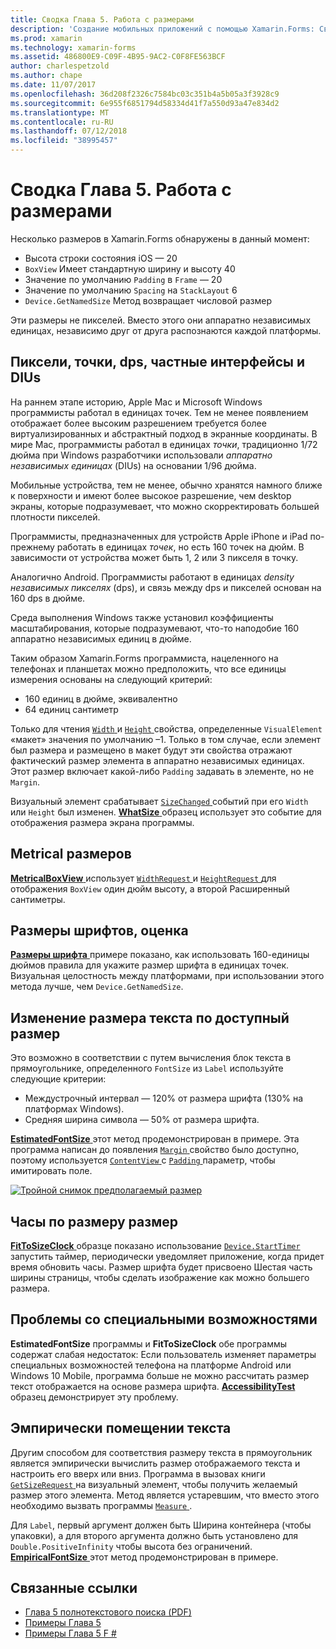 ```yaml
---
title: Сводка Глава 5. Работа с размерами
description: 'Создание мобильных приложений с помощью Xamarin.Forms: Сводка Глава 5. Работа с размерами'
ms.prod: xamarin
ms.technology: xamarin-forms
ms.assetid: 486800E9-C09F-4B95-9AC2-C0F8FE563BCF
author: charlespetzold
ms.author: chape
ms.date: 11/07/2017
ms.openlocfilehash: 36d208f2326c7584bc03c351b4a5b05a3f3928c9
ms.sourcegitcommit: 6e955f6851794d58334d41f7a550d93a47e834d2
ms.translationtype: MT
ms.contentlocale: ru-RU
ms.lasthandoff: 07/12/2018
ms.locfileid: "38995457"
---
```

# <a name="summary-of-chapter-5-dealing-with-sizes"></a>Сводка Глава 5. Работа с размерами

Несколько размеров в Xamarin.Forms обнаружены в данный момент:

- Высота строки состояния iOS — 20
- `BoxView` Имеет стандартную ширину и высоту 40
- Значение по умолчанию `Padding` в `Frame` — 20
- Значение по умолчанию `Spacing` на `StackLayout` 6
- `Device.GetNamedSize` Метод возвращает числовой размер

Эти размеры не пикселей. Вместо этого они аппаратно независимых единицах, независимо друг от друга распознаются каждой платформы.

## <a name="pixels-points-dps-dips-and-dius"></a>Пиксели, точки, dps, частные интерфейсы и DIUs

На раннем этапе историю, Apple Mac и Microsoft Windows программисты работал в единицах точек. Тем не менее появлением отображает более высоким разрешением требуется более виртуализированных и абстрактный подход в экранные координаты. В мире Mac, программисты работал в единицах *точки*, традиционно 1/72 дюйма при Windows разработчики использовали *аппаратно независимых единицах* (DIUs) на основании 1/96 дюйма.

Мобильные устройства, тем не менее, обычно хранятся намного ближе к поверхности и имеют более высокое разрешение, чем desktop экраны, которые подразумевает, что можно скорректировать большей плотности пикселей.

Программисты, предназначенных для устройств Apple iPhone и iPad по-прежнему работать в единицах *точек*, но есть 160 точек на дюйм. В зависимости от устройства может быть 1, 2 или 3 пикселя в точку.

Аналогично Android. Программисты работают в единицах *density независимых пикселях* (dps), и связь между dps и пикселей основан на 160 dps в дюйме.

Среда выполнения Windows также установил коэффициенты масштабирования, которые подразумевают, что-то наподобие 160 аппаратно независимых единиц в дюйме.

Таким образом Xamarin.Forms программиста, нацеленного на телефонах и планшетах можно предположить, что все единицы измерения основаны на следующий критерий:

- 160 единиц в дюйме, эквивалентно
- 64 единиц сантиметр

Только для чтения [ `Width` ](xref:Xamarin.Forms.VisualElement.Width) и [ `Height` ](xref:Xamarin.Forms.VisualElement.Height) свойства, определенные `VisualElement` «макет» значения по умолчанию &ndash;1. Только в том случае, если элемент был размера и размещено в макет будут эти свойства отражают фактический размер элемента в аппаратно независимых единицах. Этот размер включает какой-либо `Padding` задавать в элементе, но не `Margin`.

Визуальный элемент срабатывает [ `SizeChanged` ](xref:Xamarin.Forms.VisualElement.SizeChanged) событий при его `Width` или `Height` был изменен. [ **WhatSize** ](https://github.com/xamarin/xamarin-forms-book-samples/tree/master/Chapter05/WhatSize) образец использует это событие для отображения размера экрана программы.

## <a name="metrical-sizes"></a>Metrical размеров

[ **MetricalBoxView** ](https://github.com/xamarin/xamarin-forms-book-samples/tree/master/Chapter05/MetricalBoxView) использует [ `WidthRequest` ](xref:Xamarin.Forms.VisualElement.WidthRequest) и [ `HeightRequest` ](xref:Xamarin.Forms.VisualElement.HeightRequest) для отображения `BoxView` один дюйм высоту, а второй Расширенный сантиметры.

## <a name="estimated-font-sizes"></a>Размеры шрифтов, оценка

[ **Размеры шрифта** ](https://github.com/xamarin/xamarin-forms-book-samples/tree/master/Chapter05/FontSizes) примере показано, как использовать 160-единицы дюймов правила для укажите размер шрифта в единицах точек. Визуальная целостность между платформами, при использовании этого метода лучше, чем `Device.GetNamedSize`.

## <a name="fitting-text-to-available-size"></a>Изменение размера текста по доступный размер

Это возможно в соответствии с путем вычисления блок текста в прямоугольнике, определенного `FontSize` из `Label` используйте следующие критерии:

- Междустрочный интервал — 120% от размера шрифта (130% на платформах Windows).
- Средняя ширина символа — 50% от размера шрифта.

[ **EstimatedFontSize** ](https://github.com/xamarin/xamarin-forms-book-samples/tree/master/Chapter05/EstimatedFontSize) этот метод продемонстрирован в примере. Эта программа написан до появления [ `Margin` ](xref:Xamarin.Forms.View.Margin) свойство было доступно, поэтому используется [ `ContentView` ](xref:Xamarin.Forms.ContentView) с [ `Padding` ](xref:Xamarin.Forms.Layout.Padding) параметр, чтобы имитировать поле.

[![Тройной снимок предполагаемый размер](images/ch05fg07-small.png "текста по размеру доступный размер")](images/ch05fg07-large.png#lightbox "доступный размер по размеру текста")

## <a name="a-fit-to-size-clock"></a>Часы по размеру размер

[ **FitToSizeClock** ](https://github.com/xamarin/xamarin-forms-book-samples/tree/master/Chapter05/FitToSizeClock) образце показано использование [ `Device.StartTimer` ](xref:Xamarin.Forms.Device.StartTimer(System.TimeSpan,System.Func{System.Boolean})) запустить таймер, периодически уведомляет приложение, когда придет время обновить часы. Размер шрифта будет присвоено Шестая часть ширины страницы, чтобы сделать изображение как можно большего размера.

## <a name="accessibility-issues"></a>Проблемы со специальными возможностями

**EstimatedFontSize** программы и **FitToSizeClock** обе программы содержат слабая недостаток: Если пользователь изменяет параметры специальных возможностей телефона на платформе Android или Windows 10 Mobile, программа больше не можно рассчитать размер текст отображается на основе размера шрифта. [ **AccessibilityTest** ](https://github.com/xamarin/xamarin-forms-book-samples/tree/master/Chapter05/AccessibilityTest) образец демонстрирует эту проблему.

## <a name="empirically-fitting-text"></a>Эмпирически помещении текста

Другим способом для соответствия размеру текста в прямоугольник является эмпирически вычислить размер отображаемого текста и настроить его вверх или вниз. Программа в вызовах книги [ `GetSizeRequest` ](xref:Xamarin.Forms.VisualElement.GetSizeRequest(System.Double,System.Double)) на визуальный элемент, чтобы получить желаемый размер этого элемента. Метод является устаревшим, что вместо этого необходимо вызвать программы [ `Measure` ](xref:Xamarin.Forms.VisualElement.Measure(System.Double,System.Double,Xamarin.Forms.MeasureFlags)).

Для `Label`, первый аргумент должен быть Ширина контейнера (чтобы упаковки), а для второго аргумента должно быть установлено для `Double.PositiveInfinity` чтобы высота без ограничений. [ **EmpiricalFontSize** ](https://github.com/xamarin/xamarin-forms-book-samples/tree/master/Chapter05/EmpiricalFontSize) этот метод продемонстрирован в примере.



## <a name="related-links"></a>Связанные ссылки

- [Глава 5 полнотекстового поиска (PDF)](https://download.xamarin.com/developer/xamarin-forms-book/XamarinFormsBook-Ch05-Apr2016.pdf)
- [Примеры Глава 5](https://github.com/xamarin/xamarin-forms-book-samples/tree/master/Chapter05)
- [Примеры Глава 5 F #](https://github.com/xamarin/xamarin-forms-book-samples/tree/master/Chapter05/FS)
